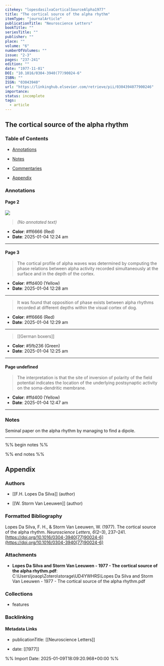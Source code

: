 ```yaml
---
citekey: "lopesdasilvaCorticalSourceAlpha1977"
title: "The cortical source of the alpha rhythm"
itemType: "journalArticle"
publicationTitle: "Neuroscience Letters"
bookTitle: ""
seriesTitle: ""
publisher: ""
place: ""
volume: "6"
numberOfVolumes: ""
issue: "2-3"
pages: "237-241"
edition: ""
date: "1977-11-01"
DOI: "10.1016/0304-3940(77)90024-6"
ISBN: ""
ISSN: "03043940"
url: "https://linkinghub.elsevier.com/retrieve/pii/0304394077900246"
importance: 
status: incomplete
tags:
  - article
---
```


## The cortical source of the alpha rhythm

### Table of Contents

- [Annotations](#annotations)

- [Notes](#notes)

+ [Commentaries](#commentaries)

- [Appendix](#appendix)

### Annotations




#### Page 2




![](<0 - Supplementary/images/lopesdasilvaCorticalSourceAlpha1977.md/image-2-x55-y76.png>)



> *(No annotated text)*




- **Color**: #ff6666 (Red)
- **Date**: 2025-01-04 12:24 am

---



#### Page 3







> The cortical profile of alpha waves was determined by computing the phase relations between alpha activity recorded simultaneously at the surface and in the depth of the cortex.





- **Color**: #ffd400 (Yellow)
- **Date**: 2025-01-04 12:28 am

---







> It was found that opposition of phase exists between alpha rhythms recorded at different depths within the visual cortex of dog.





- **Color**: #ff6666 (Red)
- **Date**: 2025-01-04 12:29 am

---








> [[German boxers]]





- **Color**: #5fb236 (Green)
- **Date**: 2025-01-04 12:25 am

---



#### Page undefined







> The interpretation is that the site of inversion of polarity of the field potential indicates the location of the underlying postsynaptic activity on the soma-dendritic membrane.





- **Color**: #ffd400 (Yellow)
- **Date**: 2025-01-04 12:47 am

---





### Notes



Seminal paper on the alpha rhythm by managing to find a dipole.

---



%% begin notes %%

<!-- Write your personal notes here -->

%% end notes %%

## Appendix

### Authors


- [[F.H. Lopes Da Silva]] (author)

- [[W. Storm Van Leeuwen]] (author)




### Formatted Bibliography

Lopes Da Silva, F. H., & Storm Van Leeuwen, W. (1977). The cortical source of the alpha rhythm. _Neuroscience Letters_, _6_(2–3), 237–241. [https://doi.org/10.1016/0304-3940(77)90024-6](https://doi.org/10.1016/0304-3940(77)90024-6)




### Attachments


- **Lopes Da Silva and Storm Van Leeuwen - 1977 - The cortical source of the alpha rhythm.pdf**: C:\Users\joaop\Zotero\storage\UD4YWHRS\Lopes Da Silva and Storm Van Leeuwen - 1977 - The cortical source of the alpha rhythm.pdf




### Collections


- features





### Backlinking


#### Metadata Links


- publicationTitle: [[Neuroscience Letters]]




- date: [[1977]]





<!-- Any additional notes or comments -->


%% Import Date: 2025-01-09T18:09:20.968+00:00 %%
